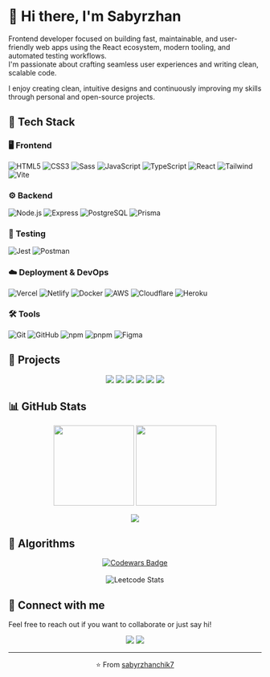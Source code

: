 # 👋 Hi there, I'm Sabyrzhan

Frontend developer focused on building fast, maintainable, and user-friendly web apps using the React ecosystem, modern tooling, and automated testing workflows.  
I'm passionate about crafting seamless user experiences and writing clean, scalable code.

I enjoy creating clean, intuitive designs and continuously improving my skills through personal and open-source projects.

## 🧠 Tech Stack

### 🖥️ Frontend  
![HTML5](https://skillicons.dev/icons?i=html)
![CSS3](https://skillicons.dev/icons?i=css)
![Sass](https://skillicons.dev/icons?i=sass)
![JavaScript](https://skillicons.dev/icons?i=js)
![TypeScript](https://skillicons.dev/icons?i=ts)
![React](https://skillicons.dev/icons?i=react)
![Tailwind](https://skillicons.dev/icons?i=tailwind)
![Vite](https://skillicons.dev/icons?i=vite)

### ⚙️ Backend  
![Node.js](https://skillicons.dev/icons?i=nodejs)
![Express](https://skillicons.dev/icons?i=express)
![PostgreSQL](https://skillicons.dev/icons?i=postgres)
![Prisma](https://skillicons.dev/icons?i=prisma)

### 🧪 Testing  
![Jest](https://skillicons.dev/icons?i=jest)
![Postman](https://skillicons.dev/icons?i=postman)

### ☁️ Deployment & DevOps  
![Vercel](https://skillicons.dev/icons?i=vercel)
![Netlify](https://skillicons.dev/icons?i=netlify)
![Docker](https://skillicons.dev/icons?i=docker)
![AWS](https://skillicons.dev/icons?i=aws)
![Cloudflare](https://skillicons.dev/icons?i=cloudflare)
![Heroku](https://skillicons.dev/icons?i=heroku)

### 🛠️ Tools  
![Git](https://skillicons.dev/icons?i=git)
![GitHub](https://skillicons.dev/icons?i=github)
![npm](https://skillicons.dev/icons?i=npm)
![pnpm](https://skillicons.dev/icons?i=pnpm)
![Figma](https://skillicons.dev/icons?i=figma)

## 🚀 Projects

<p align="center">
  <a href="https://github.com/sabyrzhanchik7/trelly"><img src="https://github-readme-stats.vercel.app/api/pin/?username=sabyrzhanchik7&repo=trelly&theme=react&hide_border=true" /></a>
  <a href="https://github.com/sabyrzhanchik7/musicfun"><img src="https://github-readme-stats.vercel.app/api/pin/?username=sabyrzhanchik7&repo=musicfun&theme=react&hide_border=true" /></a>
  <a href="https://github.com/sabyrzhanchik7/todo-react"><img src="https://github-readme-stats.vercel.app/api/pin/?username=sabyrzhanchik7&repo=todo-react&theme=react&hide_border=true" /></a>
  <a href="https://github.com/sabyrzhanchik7/todo-vanilla"><img src="https://github-readme-stats.vercel.app/api/pin/?username=sabyrzhanchik7&repo=todo-vanilla&theme=react&hide_border=true" /></a>
  <a href="https://github.com/sabyrzhanchik7/positivus"><img src="https://github-readme-stats.vercel.app/api/pin/?username=sabyrzhanchik7&repo=positivus&theme=react&hide_border=true" /></a>
  <a href="https://github.com/sabyrzhanchik7/kropp-fitness"><img src="https://github-readme-stats.vercel.app/api/pin/?username=sabyrzhanchik7&repo=kropp-fitness&theme=react&hide_border=true" /></a>
</p>

## 📊 GitHub Stats

<p align="center">
  <img src="https://github-readme-stats.vercel.app/api?username=sabyrzhanchik7&show_icons=true&theme=react&hide_border=true" height="160" />
  <img src="https://github-readme-stats.vercel.app/api/top-langs/?username=sabyrzhanchik7&layout=compact&theme=react&hide_border=true" height="160" />
</p>

<p align="center">
  <a href="https://github.com/ashutosh00710/github-readme-activity-graph">
    <img src="https://github-readme-activity-graph.vercel.app/graph?username=sabyrzhanchik7&bg_color=282c34&color=ffffff&line=61dafb&point=61dafb&area=true&hide_border=true" />
  </a>
</p>

## 🧩 Algorithms

<p align="center">
  <a href="https://www.codewars.com/users/sabyrzhanchik7">
    <img src="https://www.codewars.com/users/sabyrzhanchik7/badges/large" alt="Codewars Badge" />
  </a>
  <br/>
  <br />
  <img src="https://leetcard.jacoblin.cool/sabyrzhanchik7" alt="Leetcode Stats" />
</p>

## 💬 Connect with me
Feel free to reach out if you want to collaborate or just say hi!

<p align="center">
  <a href="https://t.me/sabyrzhanchik7"><img src="https://img.shields.io/badge/Telegram-2CA5E0?style=for-the-badge&logo=telegram&logoColor=white" /></a>
  <a href="mailto:sabyrzhanchik7@gmail.com"><img src="https://img.shields.io/badge/Gmail-D14836?style=for-the-badge&logo=gmail&logoColor=white" /></a>
</p>

---

<p align="center">⭐️ From <a href="https://github.com/sabyrzhanchik7">sabyrzhanchik7</a></p>
